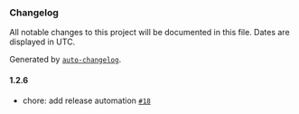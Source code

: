 ### Changelog

All notable changes to this project will be documented in this file. Dates are displayed in UTC.

Generated by [`auto-changelog`](https://github.com/CookPete/auto-changelog).

#### 1.2.6

- chore: add release automation [`#18`](https://github.com/e-vasiltsov/fs-size-checker/pull/18)
